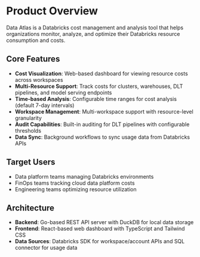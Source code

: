# Product Overview

Data Atlas is a Databricks cost management and analysis tool that helps organizations monitor, analyze, and optimize their Databricks resource consumption and costs.

## Core Features

- **Cost Visualization**: Web-based dashboard for viewing resource costs across workspaces
- **Multi-Resource Support**: Track costs for clusters, warehouses, DLT pipelines, and model serving endpoints
- **Time-based Analysis**: Configurable time ranges for cost analysis (default 7-day intervals)
- **Workspace Management**: Multi-workspace support with resource-level granularity
- **Audit Capabilities**: Built-in auditing for DLT pipelines with configurable thresholds
- **Data Sync**: Background workflows to sync usage data from Databricks APIs

## Target Users

- Data platform teams managing Databricks environments
- FinOps teams tracking cloud data platform costs
- Engineering teams optimizing resource utilization

## Architecture

- **Backend**: Go-based REST API server with DuckDB for local data storage
- **Frontend**: React-based web dashboard with TypeScript and Tailwind CSS
- **Data Sources**: Databricks SDK for workspace/account APIs and SQL connector for usage data
